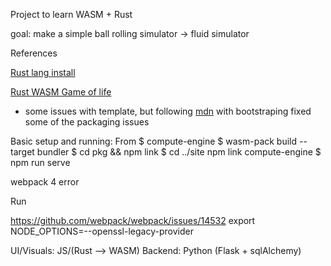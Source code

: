 Project to learn WASM + Rust

goal: make a simple ball rolling simulator -> fluid simulator

References

[Rust lang install](https://www.rust-lang.org/learn/get-started)

[Rust WASM Game of life](https://rustwasm.github.io/docs/book/game-of-life)
- some issues with template, but following [mdn](https://developer.mozilla.org/en-US/docs/WebAssembly/Rust_to_Wasm) with bootstraping fixed some of the packaging issues


Basic setup and running:
From $ compute-engine
$ wasm-pack build --target bundler
$ cd pkg && npm link
$ cd ../site npm link compute-engine
$ npm run serve




webpack 4 error

Run


https://github.com/webpack/webpack/issues/14532
export NODE_OPTIONS=--openssl-legacy-provider


UI/Visuals: JS/(Rust --> WASM)
Backend: Python (Flask + sqlAlchemy)


